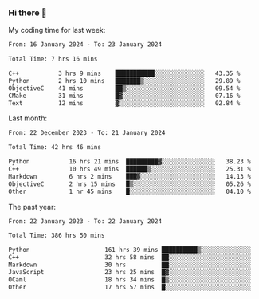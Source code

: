 ### Hi there 👋

My coding time for last week:

<!--START_SECTION:week-->

```txt
From: 16 January 2024 - To: 23 January 2024

Total Time: 7 hrs 16 mins

C++           3 hrs 9 mins    ███████████░░░░░░░░░░░░░░   43.35 %
Python        2 hrs 10 mins   ███████▒░░░░░░░░░░░░░░░░░   29.89 %
ObjectiveC    41 mins         ██▒░░░░░░░░░░░░░░░░░░░░░░   09.54 %
CMake         31 mins         █▓░░░░░░░░░░░░░░░░░░░░░░░   07.16 %
Text          12 mins         ▓░░░░░░░░░░░░░░░░░░░░░░░░   02.84 %
```

<!--END_SECTION:week-->

Last month:

<!--START_SECTION:month-->

```txt
From: 22 December 2023 - To: 21 January 2024

Total Time: 42 hrs 46 mins

Python           16 hrs 21 mins  █████████▓░░░░░░░░░░░░░░░   38.23 %
C++              10 hrs 49 mins  ██████▒░░░░░░░░░░░░░░░░░░   25.31 %
Markdown         6 hrs 2 mins    ███▓░░░░░░░░░░░░░░░░░░░░░   14.13 %
ObjectiveC       2 hrs 15 mins   █▒░░░░░░░░░░░░░░░░░░░░░░░   05.26 %
Other            1 hr 45 mins    █░░░░░░░░░░░░░░░░░░░░░░░░   04.10 %
```

<!--END_SECTION:month-->

The past year:

<!--START_SECTION:year-->

```txt
From: 22 January 2023 - To: 22 January 2024

Total Time: 386 hrs 50 mins

Python                     161 hrs 39 mins ██████████▒░░░░░░░░░░░░░░   41.79 %
C++                        32 hrs 58 mins  ██░░░░░░░░░░░░░░░░░░░░░░░   08.52 %
Markdown                   30 hrs          ██░░░░░░░░░░░░░░░░░░░░░░░   07.76 %
JavaScript                 23 hrs 25 mins  █▓░░░░░░░░░░░░░░░░░░░░░░░   06.06 %
OCaml                      18 hrs 34 mins  █▒░░░░░░░░░░░░░░░░░░░░░░░   04.80 %
Other                      17 hrs 57 mins  █░░░░░░░░░░░░░░░░░░░░░░░░   04.64 %
```

<!--END_SECTION:year-->
